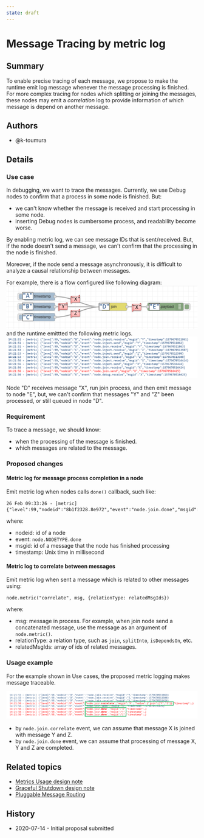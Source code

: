 ```yaml
---
state: draft 
---
```


# Message Tracing by metric log 

## Summary

To enable precise tracing of each message, we propose to make the runtime emit
log message whenever the message processing is finished.   For more complex
tracing for nodes which splitting or joining the messages, these nodes may
emit a *correlation* log to provide information of
which message is depend on another message.

## Authors

 - @k-toumura

## Details

### Use case

In debugging, we want to trace the messages. Currently, we use Debug nodes to confirm that a process in some node is finished. But:

- we can't know whether the message is received and start processing in some node.
- inserting Debug nodes is cumbersome process, and readability become worse.

By enabling metric log, we can see message IDs that is sent/received.
But, if the node doesn't send a message, we can't confirm that
the processing in the node is finished.

Moreover, if the node send a message asynchronously, it is difficult
to analyze a causal relationship between messages.

For example, there is a flow configured like following diagram:
![sample flow](sampleflow.png)
and the runtime emittted the following metric logs.
![sample log](samplelog.png)

Node "D" receives message "X", run join process, and then emit message to node "E",
but, we can't confirm that messages "Y" and "Z" been processed, or still queued in node "D".

### Requirement

To trace a message, we should know:
- when the processing of the message is finished.
- which messages are related to the message. 

### Proposed changes

#### Metric log for message process completion in a node

Emit metric log when nodes calls `done()` callback, such like:
```
26 Feb 09:33:26 - [metric] {"level":99,"nodeid":"8b1f2328.8e972","event":"node.join.done","msgid":"2522bce.e667944","timestamp":1582677206863}

```
where:
 - nodeid: id of a node
 - event: `node.NODETYPE.done`
 - msgid: id of a message that the node has finished processing
 - timestamp: Unix time in millisecond

#### Metric log to correlate between messages

Emit metric log when sent a message which is related to other messages using:
```
node.metric("correlate", msg, {relationType: relatedMsgIds})
```
where:
- msg: message in process.  For example, when join node send a concatenated message, use the message as an argument of `node.metric()`.
- relationType: a relation type, such as `join`, `splitInto`, `isDependsOn`, etc.
- relatedMsgIds: array of ids of related messages.

### Usage example

For the example shown in Use cases, the proposed metric logging makes message traceable.  

![Correlation](correlationlog.svg)

- by `node.join.correlate` event, we can assume that message X is joined with message Y and Z.
- by `node.join.done` event, we can assume that processing of message X, Y and Z are completed.

## Related topics

- [Metrics Usage design note](../metrics-usage.md)
- [Graceful Shutdown design note](../gracerul-shutdown/README.md)
- [Pluggable Message Routing](../pluggable-message-routing.md)

## History

- 2020-07-14 - Initial proposal submitted

